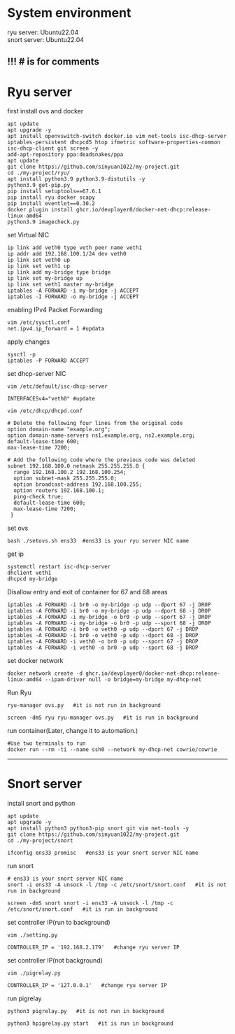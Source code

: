 # System environment
ryu server: Ubuntu22.04<br>
snort server: Ubuntu22.04

## !!! # is for comments

# Ryu server
first install ovs and docker
```
apt update
apt upgrade -y
apt install openvswitch-switch docker.io vim net-tools isc-dhcp-server iptables-persistent dhcpcd5 htop ifmetric software-properties-common isc-dhcp-client git screen -y
add-apt-repository ppa:deadsnakes/ppa
apt update
git clone https://github.com/sinyuan1022/my-project.git
cd ./my-project/ryu/
apt install python3.9 python3.9-distutils -y
python3.9 get-pip.py
pip install setuptools==67.6.1 
pip install ryu docker scapy
pip install eventlet==0.30.2
docker plugin install ghcr.io/devplayer0/docker-net-dhcp:release-linux-amd64
python3.9 imagecheck.py
```
set Virtual NIC
```
ip link add veth0 type veth peer name veth1
ip addr add 192.168.100.1/24 dev veth0
ip link set veth0 up
ip link set veth1 up
ip link add my-bridge type bridge
ip link set my-bridge up
ip link set veth1 master my-bridge
iptables -A FORWARD -i my-bridge -j ACCEPT
iptables -I FORWARD -o my-bridge -j ACCEPT
```
enabling IPv4 Packet Forwarding
```
vim /etc/sysctl.conf
net.ipv4.ip_forward = 1 #updata
```
apply changes
```
sysctl -p
iptables -P FORWARD ACCEPT
```
set dhcp-server NIC
```
vim /etc/default/isc-dhcp-server

INTERFACESv4="veth0" #update
```
```
vim /etc/dhcp/dhcpd.conf

# Delete the following four lines from the original code
option domain-name "example.org"; 
option domain-name-servers ns1.example.org, ns2.example.org;
default-lease-time 600;
max-lease-time 7200;

# Add the following code where the previous code was deleted
subnet 192.168.100.0 netmask 255.255.255.0 {
  range 192.168.100.2 192.168.100.254; 
  option subnet-mask 255.255.255.0;
  option broadcast-address 192.168.100.255;
  option routers 192.168.100.1;
  ping-check true;
  default-lease-time 600;
  max-lease-time 7200;
 }
```
set ovs
```
bash ./setovs.sh ens33  #ens33 is your ryu server NIC name
```
get ip
```
systemctl restart isc-dhcp-server
dhclient veth1
dhcpcd my-bridge
```
Disallow entry and exit of container for 67 and 68 areas
```
iptables -A FORWARD -i br0 -o my-bridge -p udp --dport 67 -j DROP
iptables -A FORWARD -i br0 -o my-bridge -p udp --dport 68 -j DROP
iptables -A FORWARD -i my-bridge -o br0 -p udp --sport 67 -j DROP
iptables -A FORWARD -i my-bridge -o br0 -p udp --sport 68 -j DROP
iptables -A FORWARD -i br0 -o veth0 -p udp --dport 67 -j DROP
iptables -A FORWARD -i br0 -o veth0 -p udp --dport 68 -j DROP
iptables -A FORWARD -i veth0 -o br0 -p udp --sport 67 -j DROP
iptables -A FORWARD -i veth0 -o br0 -p udp --sport 68 -j DROP
```
set docker network
```
docker network create -d ghcr.io/devplayer0/docker-net-dhcp:release-linux-amd64 --ipam-driver null -o bridge=my-bridge my-dhcp-net
```
Run Ryu
```
ryu-manager ovs.py   #it is not run in background

screen -dmS ryu ryu-manager ovs.py   #it is run in background
```
run container(Later, change it to automation.)
```
#Use two terminals to run
docker run --rm -ti --name ssh0 --network my-dhcp-net cowrie/cowrie
```
---
# Snort server
install snort and python
```
apt update
apt upgrade -y
apt install python3 python3-pip snort git vim net-tools -y
git clone https://github.com/sinyuan1022/my-project.git
cd ./my-project/snort

ifconfig ens33 promisc   #ens33 is your snort server NIC name
```
run snort 
```
# ens33 is your snort server NIC name
snort -i ens33 -A unsock -l /tmp -c /etc/snort/snort.conf   #it is not run in background

screen -dmS snort snort -i ens33 -A unsock -l /tmp -c /etc/snort/snort.conf   #it is run in background
```
set controller IP(run to background)
```
vim ./setting.py

CONTROLLER_IP = '192.168.2.179'   #change ryu server IP
```

set controller IP(not background)
```
vim ./pigrelay.py

CONTROLLER_IP = '127.0.0.1'   #change ryu server IP
```
run pigrelay
```
python3 pigrelay.py   #it is not run in background

python3 hpigrelay.py start   #it is run in background
```

